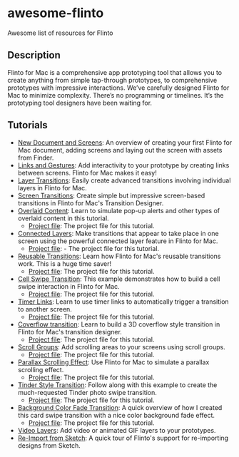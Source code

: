 # awesome-flinto
Awesome list of resources for Flinto

## Description
Flinto for Mac is a comprehensive app prototyping tool that allows you to create anything from simple tap-through prototypes, to comprehensive prototypes with impressive interactions. We’ve carefully designed Flinto for Mac to minimize complexity. There’s no programming or timelines. It’s the prototyping tool designers have been waiting for.

## Tutorials
- [New Document and Screens](https://www.flinto.com/tutorial_videos/1): An overview of creating your first Flinto for Mac document, adding screens and laying out the screen with assets from Finder.
- [Links and Gestures](https://www.flinto.com/tutorial_videos/2): Add interactivity to your prototype by creating links between screens. Flinto for Mac makes it easy!
- [Layer Transitions](https://www.flinto.com/tutorial_videos/3): Easily create advanced transitions involving individual layers in Flinto for Mac.
- [Screen Transitions](https://www.flinto.com/tutorial_videos/4): Create simple but impressive screen-based transitions in Flinto for Mac's Transition Designer.
- [Overlaid Content](https://www.flinto.com/tutorial_videos/5): Learn to simulate pop-up alerts and other types of overlaid content in this tutorial.
   - [Project file](flinto-overlay-tutorial): The project file for this tutorial.
- [Connected Layers](ttps://www.flinto.com/tutorial_videos/6): Make transitions that appear to take place in one screen using the powerful connected layer feature in Flinto for Mac.
   - [Project file](https://www.flinto.com/assets/tutorial_videos/project_files/000/000/006/original/flinto-connected-layers-tutorial.zip): - The project file for this tutorial.
- [Reusable Transitions](https://www.flinto.com/tutorial_videos/7): Learn how Flinto for Mac's reusable transitions work. This is a huge time saver!
   - [Project file](https://www.flinto.com/assets/tutorial_videos/project_files/000/000/007/original/flinto-reusable-transitions-tutorial.zip): The project file for this tutorial.
- [Cell Swipe Transition](https://www.flinto.com/tutorial_videos/8): This example demonstrates how to build a cell swipe interaction in Flinto for Mac.
   - [Project file](https://www.flinto.com/assets/tutorial_videos/project_files/000/000/008/original/flinto-cell-swipe-tutorial.zip): The project file for this tutorial.
- [Timer Links](https://www.flinto.com/tutorial_videos/9): Learn to use timer links to automatically trigger a transition to another screen.
   - [Project file](https://www.flinto.com/assets/tutorial_videos/project_files/000/000/009/original/flinto-timer-links-tutorial.zip): The project file for this tutorial.
- [Coverflow transition](https://www.flinto.com/tutorial_videos/10): Learn to build a 3D coverflow style transition in Flinto for Mac's transition designer.
   - [Project file](https://www.flinto.com/assets/tutorial_videos/project_files/000/000/010/original/flinto-coverflow-tutorial.zip): The project file for this tutorial.
- [Scroll Groups](https://www.flinto.com/tutorial_videos/11): Add scrolling areas to your screens using scroll groups.
   - [Project file](https://www.flinto.com/assets/tutorial_videos/project_files/000/000/011/original/flinto-scroll-groups-tutorial.zip): The project file for this tutorial.
- [Parallax Scrolling Effect](https://www.flinto.com/tutorial_videos/12): Use Flinto for Mac to simulate a parallax scrolling effect.
   - [Project file](https://www.flinto.com/assets/tutorial_videos/project_files/000/000/012/original/flinto-parallax-tutorial.zip): The project file for this tutorial.
- [Tinder Style Transition](https://www.flinto.com/tutorial_videos/13): Follow along with this example to create the much-requested Tinder photo swipe transition.
   - [Project file](https://www.flinto.com/assets/tutorial_videos/project_files/000/000/013/original/flinto-judgement-tutorial.zip): The project file for this tutorial.
- [Background Color Fade Transition](https://www.flinto.com/tutorial_videos/14): A quick overview of how I created this card swipe transition with a nice color background fade effect.
   - [Project file](https://www.flinto.com/assets/tutorial_videos/project_files/000/000/014/original/flinto-swipe-fade-tutorial.zip): The project file for this tutorial.
- [Video Layers](https://www.flinto.com/tutorial_videos/15): Add video or animated GIF layers to your prototypes.
- [Re-Import from Sketch](https://www.flinto.com/tutorial_videos/16): A quick tour of Flinto's support for re-importing designs from Sketch.
